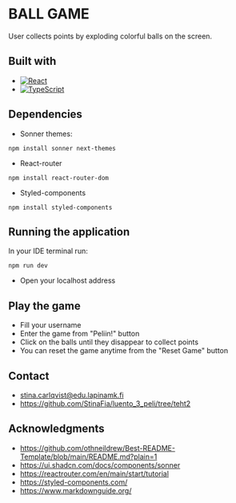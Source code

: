 # BALL GAME

User collects points by exploding colorful balls on the screen.

## Built with

- [![React][React.js]][React-url]
- [![TypeScript][TypeScript]][TypeScript-url]


## Dependencies

- Sonner themes:
```properties
npm install sonner next-themes
```

- React-router
```properties
npm install react-router-dom
```

- Styled-components
```properties
npm install styled-components
```

## Running the application

In your IDE terminal run:
```properties
npm run dev
```

- Open your localhost address

## Play the game

- Fill your username
- Enter the game from "Peliin!" button
- Click on the balls until they disappear to collect points
- You can reset the game anytime from the "Reset Game" button

## Contact
- stina.carlqvist@edu.lapinamk.fi
- https://github.com/StinaFia/luento_3_peli/tree/teht2

## Acknowledgments
- https://github.com/othneildrew/Best-README-Template/blob/main/README.md?plain=1
- https://ui.shadcn.com/docs/components/sonner
- https://reactrouter.com/en/main/start/tutorial
- https://styled-components.com/
- https://www.markdownguide.org/

<!-- MARKDOWN LINKS & IMAGES -->
[React.js]: https://img.shields.io/badge/React-20232A?style=for-the-badge&logo=react&logoColor=61DAFB
[React-url]: https://reactjs.org/
[TypeScript]: https://miro.medium.com/v2/resize:fit:1004/1*ZfCTE6kZArxc0Nr_MybXPQ.png
[TypeScript-url]: https://www.typescriptlang.org/
